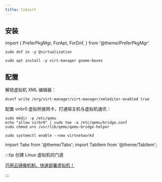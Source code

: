```yaml
---
title: libvirt
---
```


## 安装

import {
  PreferPkgMgr,
  ForApt,
  ForDnf,
} from '@theme/PreferPkgMgr'

 <PreferPkgMgr dnf apt>
<ForDnf>

    sudo dnf in -y @virtualization

</ForDnf>
<ForApt>

    sudo apt install -y virt-manager gnome-boxes

</ForApt>
</PreferPkgMgr>

## 配置

解锁虚拟机 XML 编辑器：

    dconf write /org/virt-manager/virt-manager/xmleditor-enabled true

配置 virbr0 虚拟桥接网卡，打通宿主机与虚拟机通讯：

 <Tabs groupId="linux-distro">
<TabItem value="debian" label="Ubuntu / Debian">

```shell
sudo mkdir -p /etc/qemu
echo "allow virbr0" | sudo tee -a /etc/qemu/bridge.conf
sudo chmod u+s /usr/lib/qemu/qemu-bridge-helper
```

  </TabItem>
  <TabItem value="centos" label="Fedora">

    sudo systemctl enable --now virtnetworkd

  </TabItem>
</Tabs>

import Tabs from '@theme/Tabs';
import TabItem from '@theme/TabItem';

:::tip 创建 Linux 虚拟机的门道

[巧用云镜像机制，快速部署虚拟机！](/docs/manual/linux/cloud-init)

:::
